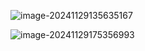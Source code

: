 ![image-20241129135635167](./${img}/image-20241129135635167.png)

![image-20241129175356993](./${img}/image-20241129175356993.png)